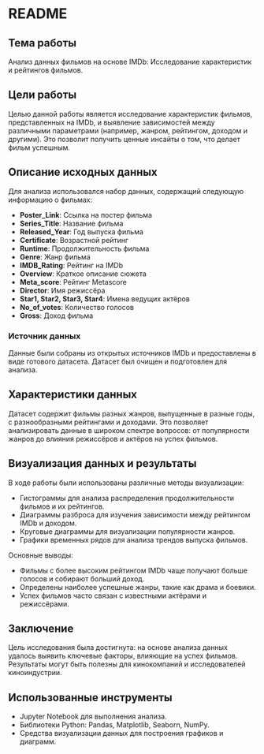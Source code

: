 # README

## Тема работы
Анализ данных фильмов на основе IMDb: Исследование характеристик и рейтингов фильмов.

## Цели работы
Целью данной работы является исследование характеристик фильмов, представленных на IMDb, и выявление зависимостей между различными параметрами (например, жанром, рейтингом, доходом и другими). Это позволит получить ценные инсайты о том, что делает фильм успешным.

## Описание исходных данных
Для анализа использовался набор данных, содержащий следующую информацию о фильмах:
- **Poster_Link**: Ссылка на постер фильма
- **Series_Title**: Название фильма
- **Released_Year**: Год выпуска фильма
- **Certificate**: Возрастной рейтинг
- **Runtime**: Продолжительность фильма
- **Genre**: Жанр фильма
- **IMDB_Rating**: Рейтинг на IMDb
- **Overview**: Краткое описание сюжета
- **Meta_score**: Рейтинг Metascore
- **Director**: Имя режиссёра
- **Star1, Star2, Star3, Star4**: Имена ведущих актёров
- **No_of_votes**: Количество голосов
- **Gross**: Доход фильма

### Источник данных
Данные были собраны из открытых источников IMDb и предоставлены в виде готового датасета. Датасет был очищен и подготовлен для анализа.

## Характеристики данных
Датасет содержит фильмы разных жанров, выпущенные в разные годы, с разнообразными рейтингами и доходами. Это позволяет анализировать данные в широком спектре вопросов: от популярности жанров до влияния режиссёров и актёров на успех фильмов.

## Визуализация данных и результаты
В ходе работы были использованы различные методы визуализации:
- Гистограммы для анализа распределения продолжительности фильмов и их рейтингов.
- Диаграммы разброса для изучения зависимости между рейтингом IMDb и доходом.
- Круговые диаграммы для визуализации популярности жанров.
- Графики временных рядов для анализа трендов выпуска фильмов.

Основные выводы:
- Фильмы с более высоким рейтингом IMDb чаще получают больше голосов и собирают больший доход.
- Определены наиболее успешные жанры, такие как драма и боевики.
- Успех фильмов часто связан с известными актёрами и режиссёрами.

## Заключение
Цель исследования была достигнута: на основе анализа данных удалось выявить ключевые факторы, влияющие на успех фильмов. Результаты могут быть полезны для кинокомпаний и исследователей киноиндустрии.

## Использованные инструменты
- Jupyter Notebook для выполнения анализа.
- Библиотеки Python: Pandas, Matplotlib, Seaborn, NumPy.
- Средства визуализации данных для построения графиков и диаграмм.

